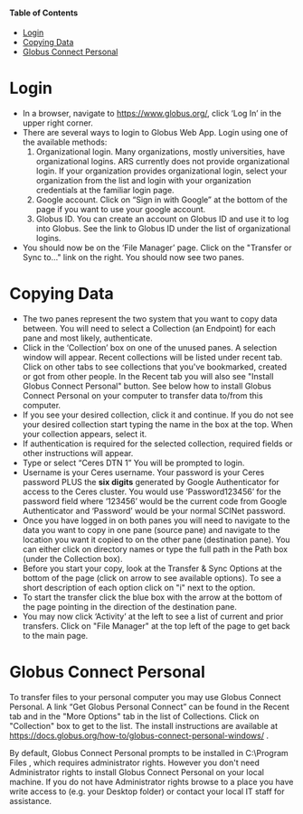 #### Table of Contents
* [Login](#login)
* [Copying Data]($copying-data)
* [Globus Connect Personal](#globus-connect-personal)

# Login

* In a browser, navigate to https://www.globus.org/, click ‘Log In’ in the upper right corner.
* There are several ways to login to Globus Web App. Login using one of the available methods:
  1. Organizational login. Many organizations, mostly universities, have organizational logins. ARS currently does not provide organizational login. If your organization provides organizational login, select your organization from the list and login with your organization credentials at the familiar login page.
  2. Google account. Click on “Sign in with Google” at the bottom of the page if you want to use your google account. 
  3. Globus ID. You can create an account on Globus ID and use it to log into Globus. See the link to Globus ID under the list of organizational logins.
* You should now be on the ‘File Manager’ page. Click on the "Transfer or Sync to..." link on the right. You should now see two panes.

# Copying Data
* The two panes represent the two system that you want to copy data between. You will need to select a Collection (an Endpoint) for each pane and most likely, authenticate.
* Click in the ‘Collection’ box on one of the unused panes. A selection window will appear. Recent collections will be listed under recent tab. Click on other tabs to see collections that you've bookmarked, created or got from other people. In the Recent tab you will also see "Install Globus Connect Personal" button. See below how to install Globus Connect Personal on your computer to transfer data to/from this computer.
* If you see your desired collection, click it and continue. If you do not see your desired collection start typing the name in the box at the top. When your collection appears, select it.
* If authentication is required for the selected collection, required fields or other instructions will appear.
* Type or select “Ceres DTN 1” You will be prompted to login.
* Username is your Ceres username. Your password is your Ceres password PLUS the **six digits** generated by Google Authenticator for access to the Ceres cluster. You would use ‘Password123456’ for the password field where ‘123456’ would be the current code from Google Authenticator and ‘Password’ would be your normal SCINet password.
* Once you have logged in on both panes you will need to navigate to the data you want to copy in one pane (source pane) and navigate to the location you want it copied to on the other pane (destination pane). You can either click on directory names or type the full path in the Path box (under the Collection box).
* Before you start your copy, look at the Transfer & Sync Options at the bottom of the page (click on arrow to see available options). To see a short description of each option click on "i" next to the option.
* To start the transfer click the blue box with the arrow at the bottom of the page pointing in the direction of the destination pane.
* You may now click ‘Activity’ at the left to see a list of current and prior transfers. Click on "File Manager" at the top left of the page to get back to the main page.

# Globus Connect Personal

To transfer files to your personal computer you may use Globus Connect Personal. A link “Get Globus Personal Connect” can be found in the Recent tab and in the "More Options" tab in the list of Collections. Click on "Collection" box to get to the list.  The install instructions are available at https://docs.globus.org/how-to/globus-connect-personal-windows/ .

By default, Globus Connect Personal prompts to be installed in C:\Program Files , which requires administrator rights. However you don't need Administrator rights to install Globus Connect Personal on your local machine. If you do not have Administrator rights browse to a place you have write access to (e.g. your Desktop folder) or contact your local IT staff for assistance.
